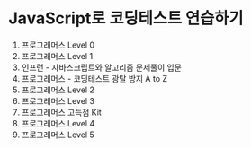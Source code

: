 # JavaScript로 코딩테스트 연습하기

1. 프로그래머스 Level 0
2. 프로그래머스 Level 1
3. 인프런 - 자바스크립트와 알고리즘 문제풀이 입문
4. 프로그래머스 - 코딩테스트 광탈 방지 A to Z
5. 프로그래머스 Level 2
6. 프로그래머스 Level 3
7. 프로그래머스 고득점 Kit
8. 프로그래머스 Level 4
9. 프로그래머스 Level 5
